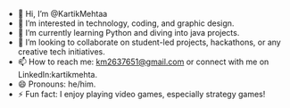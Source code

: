 - 👋 Hi, I’m @KartikMehtaa
- 👀 I’m interested in technology, coding, and graphic design.
- 🌱 I’m currently learning Python and diving into java projects.
- 💞️ I’m looking to collaborate on student-led projects, hackathons, or any creative tech initiatives.
- 📫 How to reach me: km2637651@gmail.com or connect with me on LinkedIn:kartikmehta.
- 😄 Pronouns: he/him.
- ⚡ Fun fact: I enjoy playing video games, especially strategy games!
<!---
KartikMehtaa/KartikMehtaa is a ✨ special ✨ repository because its `README.md` (this file) appears on your GitHub profile.
You can click the Preview link to take a look at your changes.
--->

